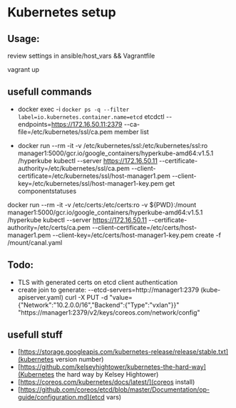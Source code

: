 # Kubernetes setup

## Usage:

review settings in ansible/host_vars && Vagrantfile

vagrant up

## usefull commands
 
* docker exec -i `docker ps -q --filter label=io.kubernetes.container.name=etcd` etcdctl --endpoints=https://172.16.50.11:2379 --ca-file=/etc/kubernetes/ssl/ca.pem member list

* docker run --rm -it -v /etc/kubernetes/ssl:/etc/kubernetes/ssl:ro manager1:5000/gcr.io/google_containers/hyperkube-amd64:v1.5.1 /hyperkube kubectl --server https://172.16.50.11 --certificate-authority=/etc/kubernetes/ssl/ca.pem --client-certificate=/etc/kubernetes/ssl/host-manager1.pem --client-key=/etc/kubernetes/ssl/host-manager1-key.pem get componentstatuses

docker run --rm -it -v /etc/certs:/etc/certs:ro -v ${PWD}:/mount manager1:5000/gcr.io/google_containers/hyperkube-amd64:v1.5.1 /hyperkube kubectl --server https://172.16.50.11 --certificate-authority=/etc/certs/ca.pem --client-certificate=/etc/certs/host-manager1.pem --client-key=/etc/certs/host-manager1-key.pem create -f /mount/canal.yaml

## Todo:
* TLS with generated certs on etcd client authentication
* create join to generate: --etcd-servers=http://manager1:2379 (kube-apiserver.yaml)
curl -X PUT -d "value={\"Network\":\"10.2.0.0/16\",\"Backend\":{\"Type\":\"vxlan\"}}" "https://manager1:2379/v2/keys/coreos.com/network/config"


## usefull stuff

* [https://storage.googleapis.com/kubernetes-release/release/stable.txt](kubernetes version number)
* [https://github.com/kelseyhightower/kubernetes-the-hard-way](Kubernetes the hard way by Kelsey Hightower)
* [https://coreos.com/kubernetes/docs/latest/](coreos install)
* [https://github.com/coreos/etcd/blob/master/Documentation/op-guide/configuration.md](etcd vars)